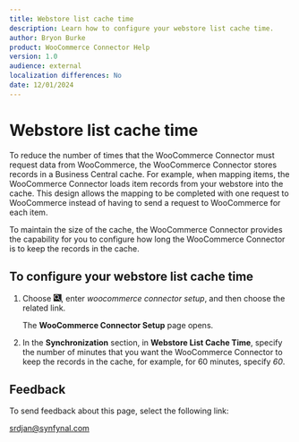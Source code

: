 ```yaml
---
title: Webstore list cache time
description: Learn how to configure your webstore list cache time.
author: Bryon Burke
product: WooCommerce Connector Help
version: 1.0
audience: external
localization differences: No
date: 12/01/2024
---
```


<!-- markdownlint-disable MD006 MD007 MD009 MD024 MD025 MD033 -->
<!--// cspell:ignore  markdownlint allowfullscreen keyframes webstore woocommerce -->

# Webstore list cache time

To reduce the number of times that the WooCommerce Connector must request data from WooCommerce, the WooCommerce Connector stores records in a Business Central cache. For example, when mapping items, the WooCommerce Connector loads item records from your webstore into the cache. This design allows the mapping to be completed with one request to WooCommerce instead of having to send a request to WooCommerce for each item.

To maintain the size of the cache, the WooCommerce Connector provides the capability for you to configure how long the WooCommerce Connector is to keep the records in the cache. 

## To configure your webstore list cache time

1. Choose ![Lightbulb that opens the Tell Me feature.](media/ui-search/search_small.png "Tell me what you want to do"), enter <i>woocommerce connector setup</i>, and then choose the related link.

   The <b>WooCommerce Connector Setup</b> page opens.

1. In the <b>Synchronization</b> section, in <b>Webstore List Cache Time</b>, specify the number of minutes that you want the WooCommerce Connector to keep the records in the cache, for example, for 60 minutes, specify <i>60</i>.

## Feedback

To send feedback about this page, select the following link:

[srdjan@synfynal.com](mailto:srdjan@synfynal.com?subject=Documentation%20Feedback%20Product%20Docs:%20webstore-list-cache-time)
